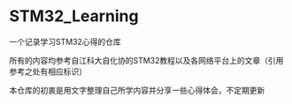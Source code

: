 # STM32_Learning

一个记录学习STM32心得的仓库

所有的内容均参考自江科大自化协的STM32教程以及各网络平台上的文章（引用参考之处有相应标识）

本仓库的初衷是用文字整理自己所学内容并分享一些心得体会，不定期更新
